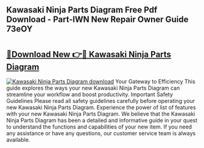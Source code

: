 ## Kawasaki Ninja Parts Diagram Free Pdf Download - Part-lWN New Repair Owner Guide 73eOY

# <h2><a href="http://dft0ti.blite.top/?on=Kawasaki+Ninja+Parts+Diagram">🔗Download New 👉🔴 Kawasaki Ninja Parts Diagram</a></h2>

[![Kawasaki Ninja Parts Diagram download](https://i.imgur.com/lujVjoI.png)](http://dft0ti.blite.top/?on=Kawasaki+Ninja+Parts+Diagram)
Your Gateway to Efficiency This guide explores the ways your new Kawasaki Ninja Parts Diagram can streamline your workflow and boost productivity. Important Safety Guidelines Please read all safety guidelines carefully before operating your new Kawasaki Ninja Parts Diagram. Experience the power of list of features with your new Kawasaki Ninja Parts Diagram. We believe that the Kawasaki Ninja Parts Diagram has been a detailed and informative guide in your quest to understand the functions and capabilities of your new item. If you need any assistance or have any questions, our customer service team is always available.

